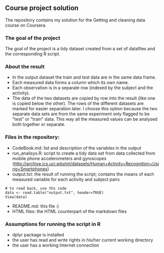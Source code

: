 ## Course project solution

The repository contains my solution for the Getting and cleaning data course on Coursera.

### The goal of the project
The goal of the project is a tidy dataset created from a set of datafiles and the corresponding R script.

### About the result
+ In the output dataset the train and test data are in the same data frame. 
+ Each measured data forms a column which its own name.
+ Each observation is in a separate row (indexed by the subject and the activity). 
+ The data of the two datasets are copied by row into the result (like one is copied below the other). The rows of the different datasets are marked for easier separation later. I choose this option because the two separate data sets are from the same experiment only flagged to be "test" or "train" data. This way all the measured values can be analysed both together or separate.

### Files in the repository:
* CodeBook.md: list and description of the variables in the output
* run_analisys.R: script to create a tidy data set from data collected from mobile phone accelerometers and gyroscopes (http://archive.ics.uci.edu/ml/datasets/Human+Activity+Recognition+Using+Smartphones)
* output.txt: the result of running the script; contains the means of each measured variable for each activity and subject pairs  
```{r}
# to read back, use ths code
data <- read.table("output.txt", header=TRUE)
View(data)
```
* README.md: this file :)
* HTML files: the HTML counterpart of the markdown files

### Assumptions for running the script in R
* dplyr package is installed
* the user has read and write rights in his/her current working directory
* the user has a working Internet connection



